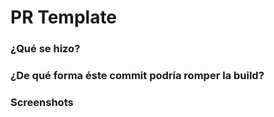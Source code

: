 # PR Template

### ¿Qué se hizo?

### ¿De qué forma éste commit podría romper la build?

### Screenshots

